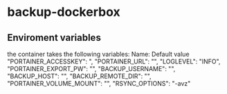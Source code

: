 # backup-dockerbox

## Enviroment variables
the container takes the following variables:
Name: Default value
"PORTAINER_ACCESSKEY": ",
"PORTAINER_URL": "",
"LOGLEVEL": "INFO",
"PORTAINER_EXPORT_PW": "",
"BACKUP_USERNAME": "",
"BACKUP_HOST": "",
"BACKUP_REMOTE_DIR": "",
"PORTAINER_VOLUME_MOUNT": "",
"RSYNC_OPTIONS": "-avz"